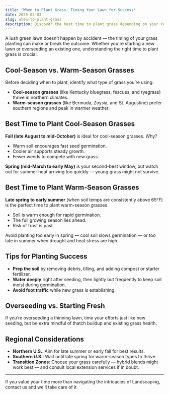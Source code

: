 ```yaml
---
title: "When to Plant Grass: Timing Your Lawn for Success"
date: 2025-08-03
slug: when-to-plant-grass
description: Discover the best time to plant grass depending on your region, grass type, and climate. Avoid common mistakes and set your lawn up for lasting success.
---
```


A lush green lawn doesn’t happen by accident — the timing of your grass planting can make or break the outcome. Whether you're starting a new lawn or overseeding an existing one, understanding the right time to plant grass is crucial.

## Cool-Season vs. Warm-Season Grasses

Before deciding when to plant, identify what type of grass you’re using:

- **Cool-season grasses** (like Kentucky bluegrass, fescues, and ryegrass) thrive in northern climates. 
- **Warm-season grasses** (like Bermuda, Zoysia, and St. Augustine) prefer southern regions and peak in warmer weather.

## Best Time to Plant Cool-Season Grasses

**Fall (late August to mid-October)** is ideal for cool-season grasses. Why?

- Warm soil encourages fast seed germination.
- Cooler air supports steady growth.
- Fewer weeds to compete with new grass.

**Spring (mid-March to early May)** is your second-best window, but watch out for summer heat arriving too quickly — young grass might not survive.

## Best Time to Plant Warm-Season Grasses

**Late spring to early summer** (when soil temps are consistently above 65°F) is the perfect time to plant warm-season grasses.

- Soil is warm enough for rapid germination.
- The full growing season lies ahead.
- Risk of frost is past.

Avoid planting too early in spring — cool soil slows germination — or too late in summer when drought and heat stress are high.

## Tips for Planting Success

- **Prep the soil** by removing debris, tilling, and adding compost or starter fertilizer.
- **Water deeply** right after seeding, then lightly but frequently to keep soil moist during germination.
- **Avoid foot traffic** while new grass is establishing.

## Overseeding vs. Starting Fresh

If you’re overseeding a thinning lawn, time your efforts just like new seeding, but be extra mindful of thatch buildup and existing grass health.

## Regional Considerations

- **Northern U.S.**: Aim for late summer or early fall for best results.
- **Southern U.S.**: Wait until late spring for warm-season types to thrive.
- **Transition Zones**: Choose your grass carefully — hybrid blends might work best — and consult local extension services if in doubt.

---
If you value your time more than navigating the intricacies of Landscaping, contact us and we'll take care of it
